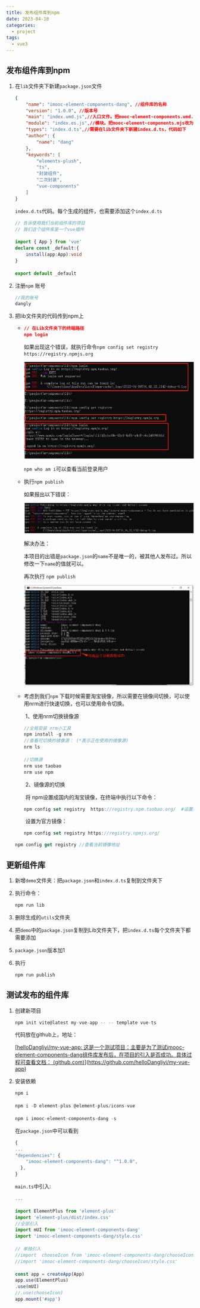 ```yaml
---
title: 发布组件库到npm
date: 2023-04-10
categories:
  - project
tags:
  - vue3
---
```


## 发布组件库到npm

1. 在`lib`文件夹下新建`package.json`文件

   ```json
   {
       "name": "imooc-element-components-dang", //组件库的名称
       "version": "1.0.0", //版本号
       "main": "index.umd.js",//入口文件。把mooc-element-components.umd.js改为index.umd.js
       "module": "index.es.js",//模块。把mooc-element-components.mjs改为index.es.js
       "types": "index.d.ts",//需要在lib文件夹下新建index.d.ts，代码如下
       "author": {
           "name": "dang"
       },
       "keywords": [
           "elements-plush",
           "ts",
           "封装组件",
           "二次封装",
           "vue-components"
       ]
   }
   ```

   `index.d.ts`代码。每个生成的组件，也需要添加这个`index.d.ts`

   ```typescript
   // 告诉使用我们当前组件库的项目
   // 我们这个组件库是一个vue插件
   
   import { App } from 'vue'
   declare const _default:{
       install(app:App):void
   }
   
   export default _default
   ```

2. 注册`npm` 账号

   ```javascript
   //我的账号
   dangly
   ```

   

3. 把lib文件夹的代码传到npm上

   - ```json
     // 在Lib文件夹下的终端路径
     npm login
     ```

     如果出现这个错误，就执行命令`npm config set registry https://registry.npmjs.org` 

     ![bg2](./img/bg2.png)

     

     `npm who am i`可以查看当前登录用户

     

   - 执行`npm publish`

     如果报出以下错误：

     ![bg2](./img/bg3.png)

     解决办法：

     本项目的出错是`package.json`的`name`不是唯一的，被其他人发布过。所以修改一下`name`的值就可以。

     

     再次执行 `npm publish`

     ![bg2](./img/bg4.png)

     

   - 考虑到我们`npm` 下载时候需要淘宝镜像，所以需要在镜像间切换，可以使用nrm进行快速切换，也可以使用命令切换。

     ​	1、使用nrm切换镜像源

        ```javascript
        //全局安装 nrm小工具
        npm install -g nrm 
        //查看可切换的镜像源： (*表示正在使用的镜像源)
     nrm ls
        
     //切换源
        nrm use taobao
     nrm use npm
        ```

     ​	2、镜像源的切换

     ​	将 npm设置成国内的淘宝镜像，在终端中执行以下命令：

        ```javascript
        npm config set registry  https://registry.npm.taobao.org/  #设置淘宝镜像地址
        ```

        ​	设置为官方镜像：

        ```javascript
        npm config set registry https://registry.npmjs.org/
        ```

    ```javascript
    npm config get registry //查看当前镜像地址
    ```

## 更新组件库

1. 新增`demo`文件夹：把`package.json`和`index.d.ts`复制到文件夹下

2. 执行命令：

   ```javascript
   npm run lib
   ```

3. 删除生成的`utils`文件夹

4. 把`demo`中的`package.json`复制到Lib文件夹下，把`index.d.ts`每个文件夹下都需要添加

5. `package.json`版本加1

6. 执行

   ```javascript
   npm run publish
   ```

## 测试发布的组件库

1. 创建新项目

   ```javascript
   npm init vite@latest my-vue-app -- -- template vue-ts
   ```

   代码放在github上，地址：

   [[helloDangliyi/my-vue-app: 这是一个测试项目：主要是为了测试imooc-element-components-dang组件库发布后，在项目的引入是否成功。具体过程可查看文档： (github.com)](https://github.com/helloDangliyi/my-vue-app)](https://github.com/helloDangliyi/my-vue-app)

2. 安装依赖

   ```javascript
   npm i 
   
   npm i -D element-plus @element-plus/icons-vue
   
   npm i imooc-element-components-dang -s
   ```

   在`package.json`中可以看到

   ```javascript
   {
   ...
   "dependencies": {
       "imooc-element-components-dang": "^1.0.0",
     },
   }
   ```

   `main.ts`中引入:

   ```typescript
   ...
   
   import ElementPlus from 'element-plus'
   import 'element-plus/dist/index.css'
   //全部引入
   import mUI from 'imooc-element-components-dang'
   import 'imooc-element-components-dang/style.css'
   
   // 单独引入
   //import  chooseIcon from 'imooc-element-components-dang/chooseIcon'
   //import 'imooc-element-components-dang/chooseIcon/style.css'
   
   const app = createApp(App)
   app.use(ElementPlus)
   .use(mUI)
   //.use(chooseIcon)
   app.mount('#app')
   ```

   